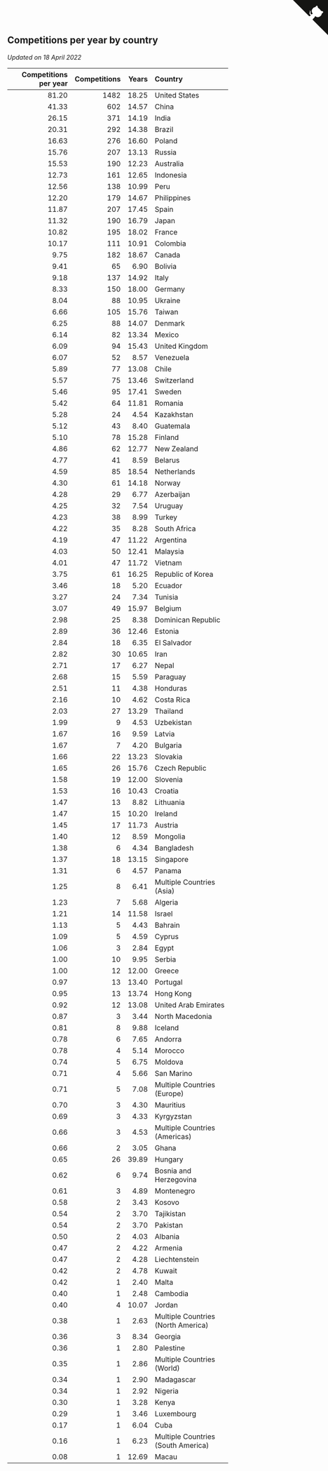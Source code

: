 ## Competitions per year by country

*Updated on 18 April 2022*

| Competitions per year | Competitions | Years | Country |
| ---: | ---: | ---: | :--- |
| 81.20 | 1482 | 18.25 | United States |
| 41.33 | 602 | 14.57 | China |
| 26.15 | 371 | 14.19 | India |
| 20.31 | 292 | 14.38 | Brazil |
| 16.63 | 276 | 16.60 | Poland |
| 15.76 | 207 | 13.13 | Russia |
| 15.53 | 190 | 12.23 | Australia |
| 12.73 | 161 | 12.65 | Indonesia |
| 12.56 | 138 | 10.99 | Peru |
| 12.20 | 179 | 14.67 | Philippines |
| 11.87 | 207 | 17.45 | Spain |
| 11.32 | 190 | 16.79 | Japan |
| 10.82 | 195 | 18.02 | France |
| 10.17 | 111 | 10.91 | Colombia |
| 9.75 | 182 | 18.67 | Canada |
| 9.41 | 65 | 6.90 | Bolivia |
| 9.18 | 137 | 14.92 | Italy |
| 8.33 | 150 | 18.00 | Germany |
| 8.04 | 88 | 10.95 | Ukraine |
| 6.66 | 105 | 15.76 | Taiwan |
| 6.25 | 88 | 14.07 | Denmark |
| 6.14 | 82 | 13.34 | Mexico |
| 6.09 | 94 | 15.43 | United Kingdom |
| 6.07 | 52 | 8.57 | Venezuela |
| 5.89 | 77 | 13.08 | Chile |
| 5.57 | 75 | 13.46 | Switzerland |
| 5.46 | 95 | 17.41 | Sweden |
| 5.42 | 64 | 11.81 | Romania |
| 5.28 | 24 | 4.54 | Kazakhstan |
| 5.12 | 43 | 8.40 | Guatemala |
| 5.10 | 78 | 15.28 | Finland |
| 4.86 | 62 | 12.77 | New Zealand |
| 4.77 | 41 | 8.59 | Belarus |
| 4.59 | 85 | 18.54 | Netherlands |
| 4.30 | 61 | 14.18 | Norway |
| 4.28 | 29 | 6.77 | Azerbaijan |
| 4.25 | 32 | 7.54 | Uruguay |
| 4.23 | 38 | 8.99 | Turkey |
| 4.22 | 35 | 8.28 | South Africa |
| 4.19 | 47 | 11.22 | Argentina |
| 4.03 | 50 | 12.41 | Malaysia |
| 4.01 | 47 | 11.72 | Vietnam |
| 3.75 | 61 | 16.25 | Republic of Korea |
| 3.46 | 18 | 5.20 | Ecuador |
| 3.27 | 24 | 7.34 | Tunisia |
| 3.07 | 49 | 15.97 | Belgium |
| 2.98 | 25 | 8.38 | Dominican Republic |
| 2.89 | 36 | 12.46 | Estonia |
| 2.84 | 18 | 6.35 | El Salvador |
| 2.82 | 30 | 10.65 | Iran |
| 2.71 | 17 | 6.27 | Nepal |
| 2.68 | 15 | 5.59 | Paraguay |
| 2.51 | 11 | 4.38 | Honduras |
| 2.16 | 10 | 4.62 | Costa Rica |
| 2.03 | 27 | 13.29 | Thailand |
| 1.99 | 9 | 4.53 | Uzbekistan |
| 1.67 | 16 | 9.59 | Latvia |
| 1.67 | 7 | 4.20 | Bulgaria |
| 1.66 | 22 | 13.23 | Slovakia |
| 1.65 | 26 | 15.76 | Czech Republic |
| 1.58 | 19 | 12.00 | Slovenia |
| 1.53 | 16 | 10.43 | Croatia |
| 1.47 | 13 | 8.82 | Lithuania |
| 1.47 | 15 | 10.20 | Ireland |
| 1.45 | 17 | 11.73 | Austria |
| 1.40 | 12 | 8.59 | Mongolia |
| 1.38 | 6 | 4.34 | Bangladesh |
| 1.37 | 18 | 13.15 | Singapore |
| 1.31 | 6 | 4.57 | Panama |
| 1.25 | 8 | 6.41 | Multiple Countries (Asia) |
| 1.23 | 7 | 5.68 | Algeria |
| 1.21 | 14 | 11.58 | Israel |
| 1.13 | 5 | 4.43 | Bahrain |
| 1.09 | 5 | 4.59 | Cyprus |
| 1.06 | 3 | 2.84 | Egypt |
| 1.00 | 10 | 9.95 | Serbia |
| 1.00 | 12 | 12.00 | Greece |
| 0.97 | 13 | 13.40 | Portugal |
| 0.95 | 13 | 13.74 | Hong Kong |
| 0.92 | 12 | 13.08 | United Arab Emirates |
| 0.87 | 3 | 3.44 | North Macedonia |
| 0.81 | 8 | 9.88 | Iceland |
| 0.78 | 6 | 7.65 | Andorra |
| 0.78 | 4 | 5.14 | Morocco |
| 0.74 | 5 | 6.75 | Moldova |
| 0.71 | 4 | 5.66 | San Marino |
| 0.71 | 5 | 7.08 | Multiple Countries (Europe) |
| 0.70 | 3 | 4.30 | Mauritius |
| 0.69 | 3 | 4.33 | Kyrgyzstan |
| 0.66 | 3 | 4.53 | Multiple Countries (Americas) |
| 0.66 | 2 | 3.05 | Ghana |
| 0.65 | 26 | 39.89 | Hungary |
| 0.62 | 6 | 9.74 | Bosnia and Herzegovina |
| 0.61 | 3 | 4.89 | Montenegro |
| 0.58 | 2 | 3.43 | Kosovo |
| 0.54 | 2 | 3.70 | Tajikistan |
| 0.54 | 2 | 3.70 | Pakistan |
| 0.50 | 2 | 4.03 | Albania |
| 0.47 | 2 | 4.22 | Armenia |
| 0.47 | 2 | 4.28 | Liechtenstein |
| 0.42 | 2 | 4.78 | Kuwait |
| 0.42 | 1 | 2.40 | Malta |
| 0.40 | 1 | 2.48 | Cambodia |
| 0.40 | 4 | 10.07 | Jordan |
| 0.38 | 1 | 2.63 | Multiple Countries (North America) |
| 0.36 | 3 | 8.34 | Georgia |
| 0.36 | 1 | 2.80 | Palestine |
| 0.35 | 1 | 2.86 | Multiple Countries (World) |
| 0.34 | 1 | 2.90 | Madagascar |
| 0.34 | 1 | 2.92 | Nigeria |
| 0.30 | 1 | 3.28 | Kenya |
| 0.29 | 1 | 3.46 | Luxembourg |
| 0.17 | 1 | 6.04 | Cuba |
| 0.16 | 1 | 6.23 | Multiple Countries (South America) |
| 0.08 | 1 | 12.69 | Macau |


<a href="https://github.com/jonatanklosko/wca_statistics" class="github-corner" aria-label="View source on Github"><svg width="80" height="80" viewBox="0 0 250 250" style="fill:#151513; color:#fff; position: absolute; top: 0; border: 0; right: 0;" aria-hidden="true"><path d="M0,0 L115,115 L130,115 L142,142 L250,250 L250,0 Z"></path><path d="M128.3,109.0 C113.8,99.7 119.0,89.6 119.0,89.6 C122.0,82.7 120.5,78.6 120.5,78.6 C119.2,72.0 123.4,76.3 123.4,76.3 C127.3,80.9 125.5,87.3 125.5,87.3 C122.9,97.6 130.6,101.9 134.4,103.2" fill="currentColor" style="transform-origin: 130px 106px;" class="octo-arm"></path><path d="M115.0,115.0 C114.9,115.1 118.7,116.5 119.8,115.4 L133.7,101.6 C136.9,99.2 139.9,98.4 142.2,98.6 C133.8,88.0 127.5,74.4 143.8,58.0 C148.5,53.4 154.0,51.2 159.7,51.0 C160.3,49.4 163.2,43.6 171.4,40.1 C171.4,40.1 176.1,42.5 178.8,56.2 C183.1,58.6 187.2,61.8 190.9,65.4 C194.5,69.0 197.7,73.2 200.1,77.6 C213.8,80.2 216.3,84.9 216.3,84.9 C212.7,93.1 206.9,96.0 205.4,96.6 C205.1,102.4 203.0,107.8 198.3,112.5 C181.9,128.9 168.3,122.5 157.7,114.1 C157.9,116.9 156.7,120.9 152.7,124.9 L141.0,136.5 C139.8,137.7 141.6,141.9 141.8,141.8 Z" fill="currentColor" class="octo-body"></path></svg></a><style>.github-corner:hover .octo-arm{animation:octocat-wave 560ms ease-in-out}@keyframes octocat-wave{0%,100%{transform:rotate(0)}20%,60%{transform:rotate(-25deg)}40%,80%{transform:rotate(10deg)}}@media (max-width:500px){.github-corner:hover .octo-arm{animation:none}.github-corner .octo-arm{animation:octocat-wave 560ms ease-in-out}}</style>

